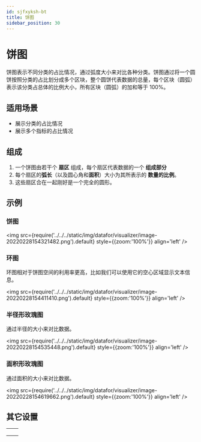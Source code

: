 ```yaml
---
id: sjfxyksh-bt
title: 饼图
sidebar_position: 30
---
```

# 饼图

饼图表示不同分类的占比情况，通过弧度大小来对比各种分类。饼图通过将一个圆饼按照分类的占比划分成多个区块，整个圆饼代表数据的总量，每个区块（圆弧）表示该分类占总体的比例大小，所有区块（圆弧）的加和等于 100%。

## 适用场景

- 展示分类的占比情况
- 展示多个指标的占比情况

## 组成

1. 一个饼图由若干个 **扇区** 组成，每个扇区代表数据的一个 **组成部分**
2. 每个扇区的**弧长**（以及圆心角和**面积**）大小为其所表示的 **数量的比例**。
3. 这些扇区合在一起刚好是一个完全的圆形。

## 示例

### 饼图

<img src={require('../../../static/img/datafor/visualizer/image-20220228154321482.png').default} 
  style={{zoom:'100%'}}
  align='left'
/> 
<div style={{clear:"both"}}></div>

### 环图

环图相对于饼图空间的利用率更高，比如我们可以使用它的空心区域显示文本信息。

<img src={require('../../../static/img/datafor/visualizer/image-20220228154411410.png').default} 
  style={{zoom:'100%'}}
  align='left'
/> 
<div style={{clear:"both"}}></div>

### 半径形玫瑰图

通过半径的大小来对比数据。

<img src={require('../../../static/img/datafor/visualizer/image-20220228154535448.png').default} 
  style={{zoom:'100%'}}
  align='left'
/> 
<div style={{clear:"both"}}></div>

### 面积形玫瑰图

通过面积的大小来对比数据。

<img src={require('../../../static/img/datafor/visualizer/image-20220228154619662.png').default} 
  style={{zoom:'100%'}}
  align='left'
/> 
<div style={{clear:"both"}}></div>

## 其它设置

|      |      |
| ---- | ---- |
|      |      |
|      |      |
|      |      |

